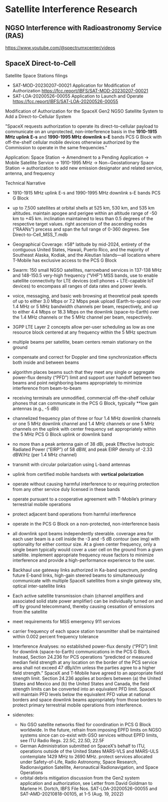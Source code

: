 # Satellite Interference Research

## NGSO Interference with Radioastronomy Service (RAS)
https://www.youtube.com/@spectrumxcenter/videos

## SpaceX Direct-to-Cell
Satellite Space Stations filings
- SAT-MOD-20230207-00021 Application for Modification of Authorization https://fcc.report/IBFS/SAT-MOD-20230207-00021
- SAT-LOA-20200526-00055 Application to Launch and Operate https://fcc.report/IBFS/SAT-LOA-20200526-00055

Modification of Authorization for the SpaceX Gen2 NGSO Satellite System to Add a Direct-to-Cellular System  

"SpaceX requests authorization to operate its direct-to-cellular payload to communicate on an unprotected, non-interference basis in the **1910-1915 MHz uplink E-s** and **1990-1995 MHz downlink s-E** bands PCS G Block with off-the-shelf cellular mobile devices otherwise authorized by the Commission to operate in the same frequencies."  

Application: Space Station -> Amendment to a Pending Application -> Mobile Satellite Service -> 1910-1995 MHz -> Non−Geostationary Space Station -> authorization to add new emission designator and related service, antenna, and frequency

Technical Narrative
- 1910-1915 MHz uplink E-s and 1990-1995 MHz downlink s-E bands PCS G Block
- up to 7,500 satellites at orbital shells at 525 km, 530 km, and 535 km altitudes. maintain apogee and perigee within an altitude range of -50 km to +45 km. inclination maintained to less than 0.5 degrees of the respective target values. right ascension of the ascending nodes (“RAANs”) precess and span the full range of 0-360 degrees. See Direct-to-Cell_MSS_T.mdb 
- Geographical Coverage: ±58° latitude by mid-2024, entirety of the contiguous United States, Hawaii, Puerto Rico, and the majority of Southeast Alaska, Kodiak, and the Aleutian Islands—all locations where T-Mobile has exclusive access to the PCS G Block
- Swarm: 150 small NGSO satellites, narrowband services in 137-138 MHz and 148-150.5 very-high frequency (“VHF”) MSS bands, use to enable satellite connectivity for LTE devices (cell phones + LTE-capable IoT devices) to encompass all ranges of data rates and power levels.
- voice, messaging, and basic web browsing at theoretical peak speeds of up to either 3.0 Mbps or 7.2 Mbps peak upload (Earth-to-space) over 1.4 MHz or 5 MHz bandwidth channels per beam, respectively, and up to either 4.4 Mbps or 18.3 Mbps on the downlink (space-to-Earth) over the 1.4 MHz channels or the 5 MHz channel per beam, respectively.
- 3GPP LTE Layer 2 concepts allow per-user scheduling as low as one resource block centered at any frequency within the 5 MHz spectrum
- multiple beams per satellite, beam centers remain stationary on the ground
- compensate and correct for Doppler and time synchronization effects both inside and between beams
- algorithm places beams such that they meet any single or aggregate power-flux density (“PFD”) limit and support user handoff between two beams and point neighboring beams appropriately to minimize interference from beam-to-beam
- receiving terminals are unmodified, commercial off-the-shelf cellular phones that can communicate in the PCS G Block, typically **low gain antennas (e.g., -5 dBi)
- channelized frequency plan of three or four 1.4 MHz downlink channels or one 5 MHz downlink channel and 1.4 MHz channels or one 5 MHz channels on the uplink with center frequency set appropriately within the 5 MHz PCS G Block uplink or downlink band
- no more than a peak antenna gain of 38 dBi, peak Effective Isotropic Radiated Power (“EIRP”) of 58 dBW, and peak EIRP density of -2.33 dBW/Hz (per 1.4 MHz channel)
- transmit with circular polarization using L-band antennas
- uplink from certified mobile handsets with **vertical polarization**
- operate without causing harmful interference to or requiring protection from any other service duly licensed in these bands
- operate pursuant to a cooperative agreement with T-Mobile’s primary terrestrial mobile operations
- protect adjacent band operations from harmful interference
- operate in the PCS G Block on a non-protected, non-interference basis
- all downlink spot beams independently steerable. coverage area for each user beam is a cell inside the -3 and -5 dB contour (see img) with optionality for either contour size. At a given center frequency, only a single beam typically would cover a user cell on the ground from a given satellite. implement appropriate frequency reuse factors to minimize interference and provide a high-performance experience to the user.
- Backhaul use gateway links authorized in Ka-band spectrum, pending future E-band links, high-gain steered beams to simultaneously communicate with multiple SpaceX satellites from a single gateway site, optical inter-satellite links
- Each active satellite transmission chain (channel amplifiers and associated solid state power amplifier) can be individually turned on and off by ground telecommand, thereby causing cessation of emissions from the satellite
- meet requirements for MSS emergency 911 services
- carrier frequency of each space station transmitter shall be maintained within 0.002 percent frequency tolerance
- Interference Analyses: no established power-flux density (“PFD”) limit for downlink (space-to-Earth) communications in the PCS G Block. Instead, Section 24.236 for PCS operations “predicted or measured median field strength at any location on the border of the PCS service area shall not exceed 47 dBμV/m unless the parties agree to a higher field strength.” SpaceX and T-Mobile have agreed to an appropriate field strength limit. Section 24.236 applies at borders between (a) the United States and Mexico and (b) the United States and Canada, the field strength limits can be converted into an equivalent PFD limit. SpaceX will maintain PFD levels below the equivalent PFD value at national borders and space downlink beams appropriately from those borders to protect primary terrestrial mobile operations from interference.

- sidenotes:
  - No GSO satellite networks filed for coordination in PCS G Block worldwide. In the future, refrain from imposing EPFD limits on NGSO systems since can co-exist with GSO services without EPFD limits, see ITU Radio Regs. 22.5C, 22.5D, 22.5F
  - German Administration submitted on SpaceX’s behalf to ITU, operations outside of the United States MARS-VLS and MARS-ULS contemplate 1429 MHz to 2690 MHz. protect services allocated under Safety-of-Life, Radio Astronomy, Space Research, Radionavigation Satellite, Aeronautical Radionavigation, and Space Operations
  - orbital debris mitigation discussion from the Gen2 system application and authorization, see Letter from David Goldman to Marlene H. Dortch, IBFS File Nos. SAT-LOA-20200526-00055 and SAT-AMD-20210818-00105, at 1-5 (Aug. 19, 2022)
